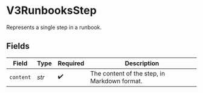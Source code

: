 # V3RunbooksStep

Represents a single step in a runbook.


## Fields

| Field                                        | Type                                         | Required                                     | Description                                  |
| -------------------------------------------- | -------------------------------------------- | -------------------------------------------- | -------------------------------------------- |
| `content`                                    | *str*                                        | :heavy_check_mark:                           | The content of the step, in Markdown format. |